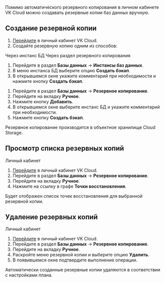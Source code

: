 Помимо автоматического резервного копирования в личном кабинете VK Cloud можно создавать резервные копии баз данных вручную.

## Создание резервной копии

1. [Перейдите](https://msk.cloud.vk.com/app/) в личный кабинет VK Cloud.
1. Создайте резервную копию одним из способов:

<tabs>
<tablist>
<tab>Через инстанс БД</tab>
<tab>Через раздел резервного копирования</tab>
</tablist>
<tabpanel>

1. Перейдите в раздел **Базы данных** → **Инстансы баз данных**.
1. В меню инстанса БД выберите опцию **Создать бэкап**.
1. В открывшемся окне укажите комментарий при необходимости и нажмите кнопку **Создать бэкап**.

</tabpanel>
<tabpanel>

1. Перейдите в раздел **Базы данных** → **Резервное копирование**.
1. Перейдите на вкладку **Ручное**.
1. Нажмите кнопку **Добавить**.
1. В открывшемся окне выберите инстанс БД и укажите комментарий при необходимости.
1. Нажмите кнопку **Создать бэкап**.

</tabpanel>
</tabs>

<info>

Резервное копирование производится в объектное хранилище Cloud Storage.

</info>

## Просмотр списка резервных копий

<tabs>
<tablist>
<tab>Личный кабинет</tab>
</tablist>
<tabpanel>

1. [Перейдите](https://msk.cloud.vk.com/app/) в личный кабинет VK Cloud.
1. Перейдите в раздел **Базы данных** → **Резервное копирование**.
1. Перейдите на вкладку **Ручное**.
1. Нажмите на ссылку в графе **Точки восстановления**.

Будет отображен список точек восстановления для выбранной резервной копии.

</tabpanel>
</tabs>

## Удаление резервных копий

<tabs>
<tablist>
<tab>Личный кабинет</tab>
</tablist>
<tabpanel>

1. [Перейдите](https://msk.cloud.vk.com/app/) в личный кабинет VK Cloud.
1. Перейдите в раздел **Базы данных** → **Резервное копирование**.
1. Перейдите на вкладку **Ручное**.
1. Раскройте меню резервной копии и выберите опцию **Удалить**.
1. В появившемся окне подтвердите выполнение операции.

</tabpanel>
</tabs>

<info>

Автоматически созданные резервные копии удаляются в соответствии с настройками плана.

</info>

